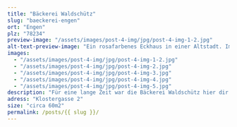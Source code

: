 ```yaml
---
title: "Bäckerei Waldschütz"
slug: "baeckerei-engen"
ort: "Engen"
plz: "78234"
preview-image: "/assets/images/post-4-img/jpg/post-4-img-1-2.jpg"
alt-text-preview-image: "Ein rosafarbenes Eckhaus in einer Altstadt. Im untersten Stock ist ein Schaufenster, welches nach vorne raus steht. Rechts davon befindet sich der Eingang. Oben rechts ist eine Hausdekoration aus Metall mit einem Tier, dass eine Brezel vertilgt."
images: 
  - "/assets/images/post-4-img/jpg/post-4-img-1-2.jpg"
  - "/assets/images/post-4-img/jpg/post-4-img-2.jpg"
  - "/assets/images/post-4-img/jpg/post-4-img-3.jpg"
  - "/assets/images/post-4-img/jpg/post-4-img-4.jpg"
  - "/assets/images/post-4-img/jpg/post-4-img-5.jpg"
description: "Für eine lange Zeit war die Bäckerei Waldschütz hier dir. Die Filiale wurde 1939 aufgemacht und schloss 2023. Danach gab es noch eine andere Bäckerei darin, die nun aber schon wieder geschlossen hat. Mitten in der Altstadt wird die Fläche nun zur Miete angeboten, aber scheinbar hat sich noch niemand gefunden, der darin wieder etwas eröffnen möchte. Der Laden ist fast leer, nur eine Spüle befindet sich noch darin."
adress: "Klostergasse 2"
size: "circa 60m2"
permalink: /posts/{{ slug }}/
---
```

